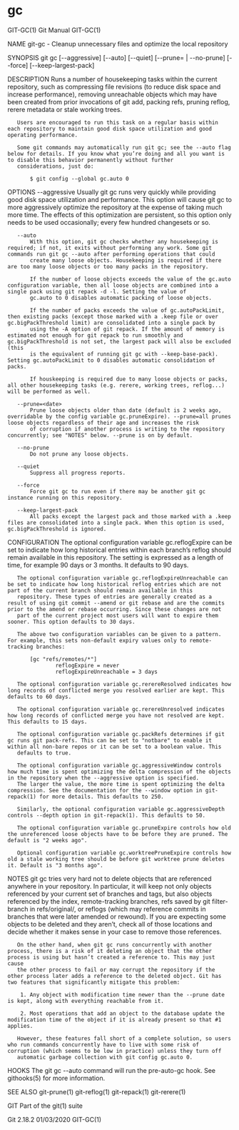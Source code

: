  # gc 
GIT-GC(1)                                                                                         Git Manual                                                                                        GIT-GC(1)

NAME
       git-gc - Cleanup unnecessary files and optimize the local repository

SYNOPSIS
       git gc [--aggressive] [--auto] [--quiet] [--prune=<date> | --no-prune] [--force] [--keep-largest-pack]

DESCRIPTION
       Runs a number of housekeeping tasks within the current repository, such as compressing file revisions (to reduce disk space and increase performance), removing unreachable objects which may have
       been created from prior invocations of git add, packing refs, pruning reflog, rerere metadata or stale working trees.

       Users are encouraged to run this task on a regular basis within each repository to maintain good disk space utilization and good operating performance.

       Some git commands may automatically run git gc; see the --auto flag below for details. If you know what you’re doing and all you want is to disable this behavior permanently without further
       considerations, just do:

           $ git config --global gc.auto 0

OPTIONS
       --aggressive
           Usually git gc runs very quickly while providing good disk space utilization and performance. This option will cause git gc to more aggressively optimize the repository at the expense of taking
           much more time. The effects of this optimization are persistent, so this option only needs to be used occasionally; every few hundred changesets or so.

       --auto
           With this option, git gc checks whether any housekeeping is required; if not, it exits without performing any work. Some git commands run git gc --auto after performing operations that could
           create many loose objects. Housekeeping is required if there are too many loose objects or too many packs in the repository.

           If the number of loose objects exceeds the value of the gc.auto configuration variable, then all loose objects are combined into a single pack using git repack -d -l. Setting the value of
           gc.auto to 0 disables automatic packing of loose objects.

           If the number of packs exceeds the value of gc.autoPackLimit, then existing packs (except those marked with a .keep file or over gc.bigPackThreshold limit) are consolidated into a single pack by
           using the -A option of git repack. If the amount of memory is estimated not enough for git repack to run smoothly and gc.bigPackThreshold is not set, the largest pack will also be excluded (this
           is the equivalent of running git gc with --keep-base-pack). Setting gc.autoPackLimit to 0 disables automatic consolidation of packs.

           If houskeeping is required due to many loose objects or packs, all other housekeeping tasks (e.g. rerere, working trees, reflog...) will be performed as well.

       --prune=<date>
           Prune loose objects older than date (default is 2 weeks ago, overridable by the config variable gc.pruneExpire). --prune=all prunes loose objects regardless of their age and increases the risk
           of corruption if another process is writing to the repository concurrently; see "NOTES" below. --prune is on by default.

       --no-prune
           Do not prune any loose objects.

       --quiet
           Suppress all progress reports.

       --force
           Force git gc to run even if there may be another git gc instance running on this repository.

       --keep-largest-pack
           All packs except the largest pack and those marked with a .keep files are consolidated into a single pack. When this option is used, gc.bigPackThreshold is ignored.

CONFIGURATION
       The optional configuration variable gc.reflogExpire can be set to indicate how long historical entries within each branch’s reflog should remain available in this repository. The setting is
       expressed as a length of time, for example 90 days or 3 months. It defaults to 90 days.

       The optional configuration variable gc.reflogExpireUnreachable can be set to indicate how long historical reflog entries which are not part of the current branch should remain available in this
       repository. These types of entries are generally created as a result of using git commit --amend or git rebase and are the commits prior to the amend or rebase occurring. Since these changes are not
       part of the current project most users will want to expire them sooner. This option defaults to 30 days.

       The above two configuration variables can be given to a pattern. For example, this sets non-default expiry values only to remote-tracking branches:

           [gc "refs/remotes/*"]
                   reflogExpire = never
                   reflogExpireUnreachable = 3 days

       The optional configuration variable gc.rerereResolved indicates how long records of conflicted merge you resolved earlier are kept. This defaults to 60 days.

       The optional configuration variable gc.rerereUnresolved indicates how long records of conflicted merge you have not resolved are kept. This defaults to 15 days.

       The optional configuration variable gc.packRefs determines if git gc runs git pack-refs. This can be set to "notbare" to enable it within all non-bare repos or it can be set to a boolean value. This
       defaults to true.

       The optional configuration variable gc.aggressiveWindow controls how much time is spent optimizing the delta compression of the objects in the repository when the --aggressive option is specified.
       The larger the value, the more time is spent optimizing the delta compression. See the documentation for the --window option in git-repack(1) for more details. This defaults to 250.

       Similarly, the optional configuration variable gc.aggressiveDepth controls --depth option in git-repack(1). This defaults to 50.

       The optional configuration variable gc.pruneExpire controls how old the unreferenced loose objects have to be before they are pruned. The default is "2 weeks ago".

       Optional configuration variable gc.worktreePruneExpire controls how old a stale working tree should be before git worktree prune deletes it. Default is "3 months ago".

NOTES
       git gc tries very hard not to delete objects that are referenced anywhere in your repository. In particular, it will keep not only objects referenced by your current set of branches and tags, but
       also objects referenced by the index, remote-tracking branches, refs saved by git filter-branch in refs/original/, or reflogs (which may reference commits in branches that were later amended or
       rewound). If you are expecting some objects to be deleted and they aren’t, check all of those locations and decide whether it makes sense in your case to remove those references.

       On the other hand, when git gc runs concurrently with another process, there is a risk of it deleting an object that the other process is using but hasn’t created a reference to. This may just cause
       the other process to fail or may corrupt the repository if the other process later adds a reference to the deleted object. Git has two features that significantly mitigate this problem:

        1. Any object with modification time newer than the --prune date is kept, along with everything reachable from it.

        2. Most operations that add an object to the database update the modification time of the object if it is already present so that #1 applies.

       However, these features fall short of a complete solution, so users who run commands concurrently have to live with some risk of corruption (which seems to be low in practice) unless they turn off
       automatic garbage collection with git config gc.auto 0.

HOOKS
       The git gc --auto command will run the pre-auto-gc hook. See githooks(5) for more information.

SEE ALSO
       git-prune(1) git-reflog(1) git-repack(1) git-rerere(1)

GIT
       Part of the git(1) suite

Git 2.18.2                                                                                        01/03/2020                                                                                        GIT-GC(1)
